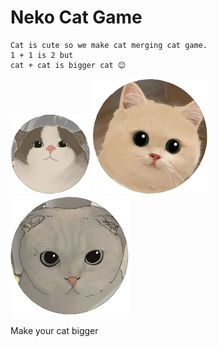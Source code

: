 # Neko Cat Game

```
Cat is cute so we make cat merging cat game.
1 + 1 is 2 but
cat + cat is bigger cat 😊
```

![HUH](assets/cat/c6.png)
![HUH](assets/cat/c8.png)
![HUH](assets/cat/c7.png)

Make your cat bigger
